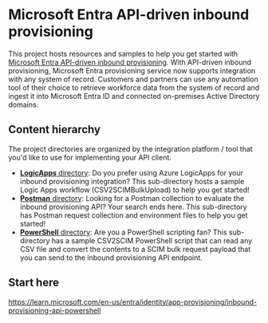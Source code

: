# Microsoft Entra API-driven inbound provisioning
This project hosts resources and samples to help you get started with [Microsoft Entra API-driven inbound provisioning](https://learn.microsoft.com/azure/active-directory/app-provisioning/inbound-provisioning-api-concepts). With API-driven inbound provisioning, Microsoft Entra provisioning service now supports integration with any system of record. Customers and partners can use any automation tool of their choice to retrieve workforce data from the system of record and ingest it into Microsoft Entra ID and connected on-premises Active Directory domains.

## Content hierarchy
The project directories are organized by the integration platform / tool that you'd like to use for implementing your API client.

* [**LogicApps** directory](./LogicApps): Do you prefer using Azure LogicApps for your inbound provisioning integration? This sub-directory hosts a sample Logic Apps workflow (CSV2SCIMBulkUpload) to help you get started!
* [**Postman** directory](./Postman): Looking for a Postman collection to evaluate the inbound provisioning API? Your search ends here. This sub-directory has Postman request collection and environment files to help you get started!
* [**PowerShell** directory](./PowerShell): Are you a PowerShell scripting fan? This sub-directory has a sample CSV2SCIM PowerShell script that can read any CSV file and convert the contents to a SCIM bulk request payload that you can send to the inbound provisioning API endpoint.

## Start here
https://learn.microsoft.com/en-us/entra/identity/app-provisioning/inbound-provisioning-api-powershell